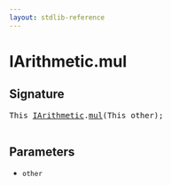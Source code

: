 ```yaml
---
layout: stdlib-reference
---
```


# IArithmetic\.mul

## Signature 

<pre>
<span class="code_keyword">This</span> <a href="/stdlib-reference/interfaces/IArithmetic/index" class="code_type">IArithmetic</a>.<a href="/stdlib-reference/interfaces/IArithmetic/mul">mul</a>(<span class="code_keyword">This</span> <span class='code_param'>other</span>);

</pre>

## Parameters

* `other`

